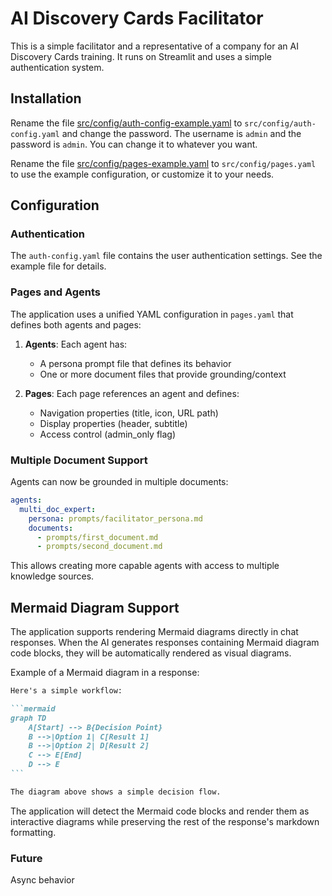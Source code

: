 # AI Discovery Cards Facilitator

This is a simple facilitator and a representative of a company for an AI Discovery Cards training. It runs on Streamlit and uses a simple authentication system.

## Installation

Rename the file [src/config/auth-config-example.yaml](src/config/auth-config-example.yaml) to `src/config/auth-config.yaml` and change the password. The username is `admin` and the password is `admin`. You can change it to whatever you want.

Rename the file [src/config/pages-example.yaml](src/config/pages-example.yaml) to `src/config/pages.yaml` to use the example configuration, or customize it to your needs.

## Configuration

### Authentication

The `auth-config.yaml` file contains the user authentication settings. See the example file for details.

### Pages and Agents

The application uses a unified YAML configuration in `pages.yaml` that defines both agents and pages:

1. **Agents**: Each agent has:
   - A persona prompt file that defines its behavior
   - One or more document files that provide grounding/context
   
2. **Pages**: Each page references an agent and defines:
   - Navigation properties (title, icon, URL path)
   - Display properties (header, subtitle)
   - Access control (admin_only flag)

### Multiple Document Support

Agents can now be grounded in multiple documents:

```yaml
agents:
  multi_doc_expert:
    persona: prompts/facilitator_persona.md
    documents:
      - prompts/first_document.md 
      - prompts/second_document.md
```

This allows creating more capable agents with access to multiple knowledge sources.

## Mermaid Diagram Support

The application supports rendering Mermaid diagrams directly in chat responses. When the AI generates responses containing Mermaid diagram code blocks, they will be automatically rendered as visual diagrams.

Example of a Mermaid diagram in a response:

````markdown
Here's a simple workflow:

```mermaid
graph TD
    A[Start] --> B{Decision Point}
    B -->|Option 1| C[Result 1]
    B -->|Option 2| D[Result 2]
    C --> E[End]
    D --> E
```

The diagram above shows a simple decision flow.
````

The application will detect the Mermaid code blocks and render them as interactive diagrams while preserving the rest of the response's markdown formatting.

### Future

Async behavior

